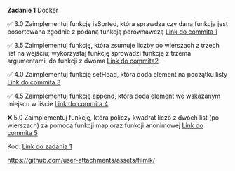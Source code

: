 **Zadanie 1** Docker

:white_check_mark: 3.0 Zaimplementuj funkcję isSorted, która sprawdza czy dana funkcja jest posortowana zgodnie z podaną funkcją porównawczą [Link do commita 1](https://github.com/GrubySamuraj/funkcyjne/commit/5c6f9839a9f93fad7dc3faea70bae5ab31c8f408)

:white_check_mark: 3.5 Zaimplementuj funkcję, która zsumuje liczby po wierszach z trzech list na wejściu; wykorzystaj funkcję sprowadzi funkcję z trzema argumentami, do funkcji z dwoma [Link do commita2 ](https://github.com/GrubySamuraj/funkcyjne/commit/914cd942d8c5524b94edec316fe570f45f5042f2)

:white_check_mark: 4.0 Zaimplementuj funkcję setHead, która doda element na początku listy [Link do commita 3](https://github.com/GrubySamuraj/funkcyjne/commit/5de036778a533dd0ed4177870bcc2b7ad6d23251)

:white_check_mark: 4.5 Zaimplementuj funkcję append, która doda element we wskazanym miejscu w liście [Link do commita 4](https://github.com/GrubySamuraj/funkcyjne/commit/5de036778a533dd0ed4177870bcc2b7ad6d23251)

:x: 5.0 Zaimplementuj funkcję, która policzy kwadrat liczb z dwóch list (po wierszach) za pomocą funkcji map oraz funkcji anonimowej [Link do commita 5](https://github.com/kprzystalski/)

Kod: [Link do zadania 1](https://github.com/GrubySamuraj/funkcyjne/tree/master/zad1)

https://github.com/user-attachments/assets/filmik/
